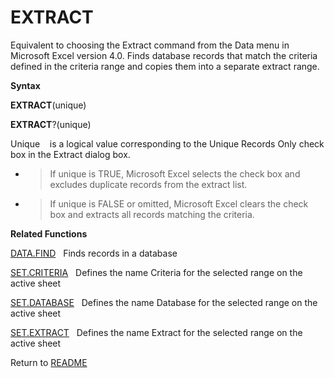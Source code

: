 # EXTRACT

Equivalent to choosing the Extract command from the Data menu in
Microsoft Excel version 4.0. Finds database records that match the
criteria defined in the criteria range and copies them into a separate
extract range.

**Syntax**

**EXTRACT**(unique)

**EXTRACT**?(unique)

Unique&nbsp;&nbsp;&nbsp;&nbsp;is a logical value corresponding to the
Unique Records Only check box in the Extract dialog box.

  - > If unique is TRUE, Microsoft Excel selects the check box and
    > excludes duplicate records from the extract list.

  - > If unique is FALSE or omitted, Microsoft Excel clears the check
    > box and extracts all records matching the criteria.


**Related Functions**

[DATA.FIND](DATA.FIND.md)&nbsp;&nbsp;&nbsp;Finds records in a database

[SET.CRITERIA](SET.CRITERIA.md)&nbsp;&nbsp;&nbsp;Defines the name Criteria for the selected
range on the active sheet

[SET.DATABASE](SET.DATABASE.md)&nbsp;&nbsp;&nbsp;Defines the name Database for the selected
range on the active sheet

[SET.EXTRACT](SET.EXTRACT.md)&nbsp;&nbsp;&nbsp;Defines the name Extract for the selected
range on the active sheet



Return to [README](README.md)

